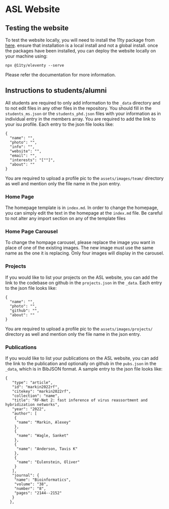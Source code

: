 # ASL Website

## Testing the website

To test the website locally, you will need to install the 11ty package from [here](https://www.11ty.dev/docs/). ensure that installation is a local install and not a global install. once the packages have been installed, you can deploy the website locally on your machine using:
```
npx @11ty/eleventy --serve
```

Please refer the documentation for more information.

## Instructions to students/alumni

All students are required to only add information to the ```_data``` directory and to not edit files in any other files in the repository. You should fill in the ```students_ms.json``` or the ```students_phd.json``` files with your information as in individual entry in the members array. You are required to add the link to your isu profile. Each entry to the json file looks like:

```
{
  "name": "",
  "photo": "",
  "info": "",
  "website": "",
  "email": "",
  "interests": "[""]",
  "about": ""
}
```

You are required to upload a profile pic to the ```assets/images/team/``` directory as well and mention only the file name in the json entry. 

### Home Page

The homepage template is in ```index.md```. In order to change the homepage, you can simply edit the text in the homepage at the ```index.md``` file. Be careful to not alter any import section on any of the template files

### Home Page Carousel

To change the hompage carousel, please replace the image you want in place of one of the existing images. The new image must use the same name as the one it is replacing. Only four images will display in the carousel.

### Projects

If you would like to list your projects on the ASL website, you can add the link to the codebase on github in the ```projects.json``` in the ```_data```. Each entry to the json file looks like:

```
{
  "name": "",
  "photo": "",
  "github": "",
  "about": ""
}
```
You are required to upload a profile pic to the ```assets/images/projects/``` directory as well and mention only the file name in the json entry. 

### Publications

If you would like to list your publications on the ASL website, you can add the link to the publication and optionally on github in the ```pubs.json``` in the ```_data```, which is in BibJSON format. A sample entry to the json file looks like:

```
{
   "type": "article",
   "id": "markin2022rf",
   "citekey": "markin2022rf",
   "collection": "name",
   "title": "RF-Net 2: fast inference of virus reassortment and hybridization networks",
   "year": "2022",
   "author": [
    {
     "name": "Markin, Alexey"
    },
    {
     "name": "Wagle, Sanket"
    },
    {
     "name": "Anderson, Tavis K"
    },
    {
     "name": "Eulenstein, Oliver"
    }
   ],
   "journal": {
    "name": "Bioinformatics",
    "volume": "38",
    "number": "8",
    "pages": "2144--2152"
   }
  },
```
